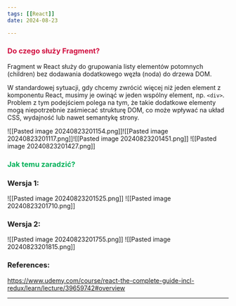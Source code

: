 ```yaml
--- 
tags: [[React]]
date: 2024-08-23

---
```

### <span style="color: #d11141;">Do czego służy Fragment?</span>

Fragment w React służy do grupowania listy elementów potomnych (children) bez dodawania dodatkowego węzła (noda) do drzewa DOM.

W standardowej sytuacji, gdy chcemy zwrócić więcej niż jeden element z komponentu React, musimy je owinąć w jeden wspólny element, np. `<div>`. Problem z tym podejściem polega na tym, że takie dodatkowe elementy mogą niepotrzebnie zaśmiecać strukturę DOM, co może wpływać na układ CSS, wydajność lub nawet semantykę strony.

![[Pasted image 20240823201154.png]]![[Pasted image 20240823201117.png]]![[Pasted image 20240823201451.png]]
![[Pasted image 20240823201427.png]]

### <span style="color: #00b159;">Jak temu zaradzić?</span>

### Wersja 1:
![[Pasted image 20240823201525.png]]
![[Pasted image 20240823201710.png]]
### Wersja 2:
![[Pasted image 20240823201755.png]]
![[Pasted image 20240823201815.png]]


### References:
https://www.udemy.com/course/react-the-complete-guide-incl-redux/learn/lecture/39659742#overview

---




